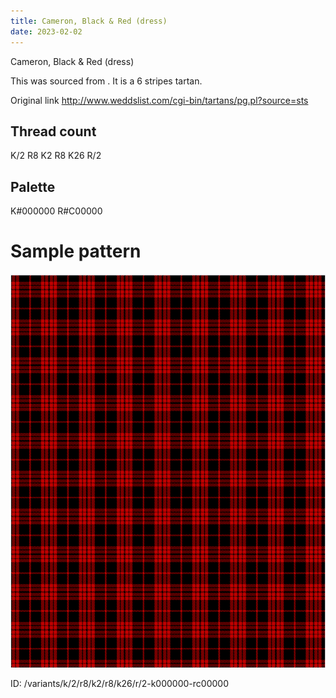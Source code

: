 ```yaml
---
title: Cameron, Black & Red (dress)
date: 2023-02-02
---
```

Cameron, Black & Red (dress)

This was sourced from <no value>.  It is a 6 stripes tartan.

Original link http://www.weddslist.com/cgi-bin/tartans/pg.pl?source=sts

## Thread count
K/2 R8 K2 R8 K26 R/2

## Palette
K#000000 R#C00000

# Sample pattern

![Tartan detail](tartan.png "K/2 R8 K2 R8 K26 R/2 tartan")

ID: /variants/k/2/r8/k2/r8/k26/r/2-k000000-rc00000